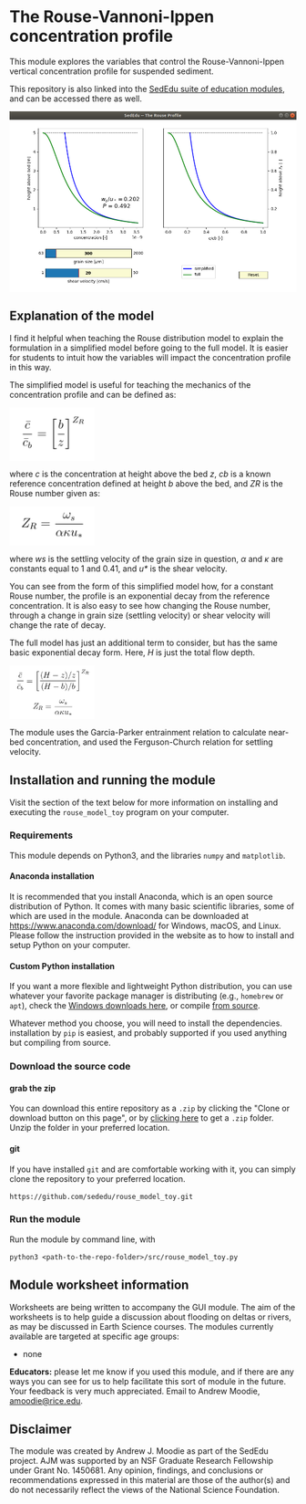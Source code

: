 # The Rouse-Vannoni-Ippen concentration profile 

This module explores the variables that control the Rouse-Vannoni-Ippen vertical concentration profile for suspended sediment.

This repository is also linked into the [SedEdu suite of education modules](https://github.com/sededu/sededu), and can be accessed there as well.

<img src="https://github.com/sededu/rouse_model_toy/blob/master/private/demo.png" alt="demo_gif" width="600" align="center">


## Explanation of the model

I find it helpful when teaching the Rouse distribution model to explain the formulation in a simplified model before going to the full model. 
It is easier for students to intuit how the variables will impact the concentration profile in this way.

The simplified model is useful for teaching the mechanics of the concentration profile and can be defined as:

<img src="https://github.com/sededu/rouse_model_toy/blob/master/private/simplified_model.png" alt="demo_gif" width="150" align="center">

where _c_ is the concentration at height above the bed _z_, _cb_ is a known reference concentration defined at height _b_ above the bed, and _ZR_ is the Rouse number given as:

<img src="https://github.com/sededu/rouse_model_toy/blob/master/private/rouse.png" alt="demo_gif" width="150" align="center">

where _ws_ is the settling velocity of the grain size in question, _α_ and _κ_ are constants equal to 1 and 0.41, and _u*_ is the shear velocity.

You can see from the form of this simplified model how, for a constant Rouse number, the profile is an exponential decay from the reference concentration. It is also easy to see how changing the Rouse number, through a change in grain size (settling velocity) or shear velocity will change the rate of decay.

The full model has just an additional term to consider, but has the same basic exponential decay form. Here, _H_ is just the total flow depth.

<img src="https://github.com/sededu/rouse_model_toy/blob/master/private/full_model.png" alt="demo_gif" width="150" align="center">

The module uses the Garcia-Parker entrainment relation to calculate near-bed concentration, and used the Ferguson-Church relation for settling velocity.


## Installation and running the module

Visit the section of the text below for more information on installing and executing the `rouse_model_toy` program on your computer. 


### Requirements
This module depends on Python3, and the libraries `numpy` and `matplotlib`. 

#### Anaconda installation
It is recommended that you install Anaconda, which is an open source distribution of Python. It comes with many basic scientific libraries, some of which are used in the module. Anaconda can be downloaded at https://www.anaconda.com/download/ for Windows, macOS, and Linux. Please follow the instruction provided in the website as to how to install and setup Python on your computer.

#### Custom Python installation
If you want a more flexible and lightweight Python distribution, you can use whatever your favorite package manager is distributing (e.g., `homebrew` or `apt`), check the [Windows downloads here](https://www.python.org/downloads/windows/), or compile [from source](https://www.python.org/downloads/source/).

Whatever method you choose, you will need to install the dependencies. installation by `pip` is easiest, and probably supported if you used anything but compiling from source.


### Download the source code

#### grab the zip
You can download this entire repository as a `.zip` by clicking the "Clone or download button on this page", or by [clicking here](https://github.com/sededu/rouse_model_toy/archive/master.zip) to get a `.zip` folder. Unzip the folder in your preferred location.

#### git 
If you have installed `git` and are comfortable working with it, you can simply clone the repository to your preferred location.

```
https://github.com/sededu/rouse_model_toy.git
```


### Run the module
Run the module by command line, with
```
python3 <path-to-the-repo-folder>/src/rouse_model_toy.py
```



## Module worksheet information

Worksheets are being written to accompany the GUI module. The aim of the worksheets is to help guide a discussion about flooding on deltas or rivers, as may be discussed in Earth Science courses. The modules currently available are targeted at specific age groups:

* none

**Educators:** please let me know if you used this module, and if there are any ways you can see for us to help facilitate this sort of module in the future. Your feedback is very much appreciated. Email to Andrew Moodie, amoodie@rice.edu.



## Disclaimer

The module was created by Andrew J. Moodie as part of the SedEdu project.
AJM was supported by an NSF Graduate Research Fellowship under Grant No. 1450681.
Any opinion, findings, and conclusions or recommendations expressed in this material are those of the author(s) and do not necessarily reflect the views of the National Science Foundation.
